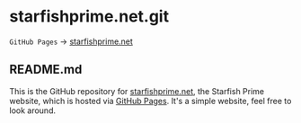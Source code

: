 # starfishprime.net.git

`GitHub Pages` -> [starfishprime.net](https://starfishprime.net)

## README.md

This is the GitHub repository for [starfishprime.net](https://starfishprime.net), the Starfish Prime website, which is hosted via [GitHub Pages](https://pages.github.com/). It's a simple website, feel free to look around.